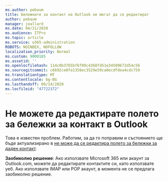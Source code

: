 ```yaml
---
ms.author: pebaum
title: Бележките за контакт на Outlook не могат да се редактират
author: pebaum
manager: joallard
ms.date: 04/21/2020
ms.audience: ITPro
ms.topic: article
ms.service: o365-administration
ROBOTS: NOINDEX, NOFOLLOW
localization_priority: Normal
ms.custom: 9000185
ms.assetid: ''
ms.openlocfilehash: 114c0b3765bf6f09c4368fd51e34509672d54c56
ms.sourcegitcommit: c6692ce0fa1358ec3529e59ca0ecdfdea4cdc759
ms.translationtype: MT
ms.contentlocale: bg-BG
ms.lasthandoff: 09/14/2020
ms.locfileid: "47722372"
---
```

# <a name="cant-edit-the-notes-field-for-a-contact-in-outlook"></a>Не можете да редактирате полето за бележки за контакт в Outlook
Това е известен проблем. Работим, за да го поправим и състоянието ще бъде актуализирано в [не може да се редактира полето за бележки за даден контакт](https://support.office.com/article/fb8394ce-04ce-48b5-bae4-be46f77f10fe).

**Заобиколно решение**: Ако използвате Microsoft 365 или акаунт за Outlook.com, можете да редактирате контактите си, като използвате уеб. Ако използвате IMAP или POP акаунт, в момента не се предлага заобиколно решение.
